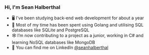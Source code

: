 ### Hi, I'm Sean Halberthal

- 🖥️ I've been studying back-end web development for about a year
- 💾 Most of my time has been spent using Golang and utilising SQL databases like SQLite and PostgreSQL
- 🕸️ I’m now contributing to a project as a junior, working in C# and learning NoSQL databases like MongoDB
- 💼 You can find me on LinkedIn [@seanhalberthal](https://www.linkedin.com/in/sean-halberthal-88620a239/)
